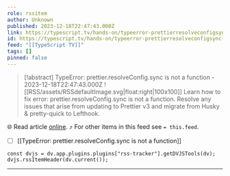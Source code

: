 ```yaml
---
role: rssitem
author: Unknown
published: 2023-12-18T22:47:43.000Z
link: https://typescript.tv/hands-on/typeerror-prettierresolveconfigsync-is-not-a-function/
id: https://typescript.tv/hands-on/typeerror-prettierresolveconfigsync-is-not-a-function/
feed: "[[TypeScript TV]]"
tags: []
pinned: false
---
```


> [!abstract] TypeError: prettier.resolveConfig.sync is not a function - 2023-12-18T22:47:43.000Z
> ![[RSS/assets/RSSdefaultImage.svg|float:right|100x100]] Learn how to fix error: prettier.resolveConfig.sync is not a function. Resolve any issues that arise from updating to Prettier v3 and migrate from Husky & pretty-quick to Lefthook.

🌐 Read article [online](https://typescript.tv/hands-on/typeerror-prettierresolveconfigsync-is-not-a-function/). ⤴ For other items in this feed see `= this.feed`.

- [ ] [[TypeError꞉ prettier․resolveConfig․sync is not a function]]

~~~dataviewjs
const dvjs = dv.app.plugins.plugins["rss-tracker"].getDVJSTools(dv);
dvjs.rssItemHeader(dv.current());
~~~

- - -
